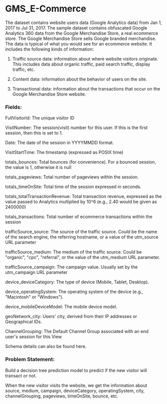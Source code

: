 # GMS_E-Commerce
The dataset contains website users data (Google Analytics data) from Jan 1, 2017 to Jul 31, 2017. The sample dataset contains obfuscated Google Analytics 360 data from the Google Merchandise Store, a real ecommerce store. The Google Merchandise Store sells Google branded merchandise. The data is typical of what you would see for an ecommerce website. It includes the following kinds of information:

1. Traffic source data: information about where website visitors originate. This includes data about organic traffic, paid search traffic, display traffic, etc.

2. Content data: information about the behavior of users on the site.

3. Transactional data: information about the transactions that occur on the Google Merchandise Store website.

### Fields:
FullVisitorId: The unique visitor ID

VisitNumber: The session(visit) number for this user. If this is the first session, then this is set to 1.

Date: The date of the session in YYYYMMDD format.

VisitStartTime: The timestamp (expressed as POSIX time)

totals_bounces: Total bounces (for convenience). For a bounced session, the value is 1, otherwise it is null

totals_pageviews: Total number of pageviews within the session.

totals_timeOnSite: Total time of the session expressed in seconds.

totals_totalTransactionRevenue: Total transaction revenue, expressed as the value passed to Analytics multiplied by 10^6 (e.g., 2.40 would be given as 2400000)

totals_transactions: Total number of ecommerce transactions within the session

trafficSource_source: The source of the traffic source. Could be the name of the search engine, the referring hostname, or a value of the utm_source URL parameter

trafficSource_medium: The medium of the traffic source. Could be "organic", "cpc", "referral", or the value of the utm_medium URL parameter.

trafficSource_campaign: The campaign value. Usually set by the utm_campaign URL parameter

device_deviceCategory: The type of device (Mobile, Tablet, Desktop).

device_operatingSystem: The operating system of the device (e.g., "Macintosh" or "Windows").

device_mobileDeviceModel: The mobile device model.

geoNetwork_city: Users' city, derived from their IP addresses or Geographical IDs.

ChannelGrouping: The Default Channel Group associated with an end user's session for this View

Schema details can also be found here.

### Problem Statement:
Build a decision tree prediction model to predict if the new visitor will transact or not.

When the new visitor visits the website, we get the information about source, medium, campaign, deviceCategory, operatingSystem, city, channelGrouping, pageviews, timeOnSite, bounce, etc.
